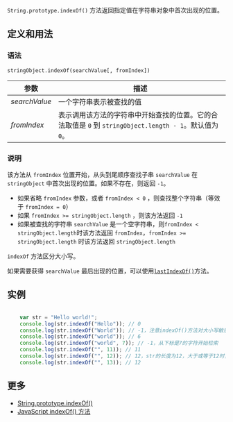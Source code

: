 `String.prototype.indexOf()` 方法返回指定值在字符串对象中首次出现的位置。

## 定义和用法

### 语法

`stringObject.indexOf(searchValue[, fromIndex])`

| 参数 | 描述 |
| --- | --- |
| _searchValue_ | 一个字符串表示被查找的值 |
| _fromIndex_ | 表示调用该方法的字符串中开始查找的位置。它的合法取值是 `0` 到 `stringObject.length - 1`。默认值为 `0`。 |

### 说明

该方法从 `fromIndex` 位置开始，从头到尾顺序查找子串 `searchValue` 在 `stringObject` 中首次出现的位置。如果不存在，则返回 `-1`。

*   如果省略 `fromIndex` 参数，或者 `fromIndex < 0` ，则查找整个字符串（等效于 `fromIndex = 0`）
*   如果 `fromIndex >= stringObject.length` ，则该方法返回 `-1`
*   如果被查找的字符串 `searchValue` 是一个空字符串，则`fromIndex < stringObject.length`时该方法返回 `fromIndex`，`fromIndex >= stringObject.length` 时该方法返回 `stringObject.length`

`indexOf` 方法区分大小写。

如果需要获得 `searchValue` 最后出现的位置，可以使用[`lastIndexOf()`](string-prototype-lastindexof.html)方法。

## 实例

```javascript

    var str = "Hello world!";
    console.log(str.indexOf("Hello")); // 0
    console.log(str.indexOf("World")); // -1，注意indexOf()方法对大小写敏感！
    console.log(str.indexOf("world")); // 6
    console.log(str.indexOf("world", 7)); // -1，从下标是7的字符开始检索
    console.log(str.indexOf("", 11)); // 11
    console.log(str.indexOf("", 12)); // 12，str的长度为12，大于或等于12时，搜索空字符串最多为12
    console.log(str.indexOf("", 13)); // 12

```

## 更多

*   [String.prototype.indexOf()](https://developer.mozilla.org/zh-CN/docs/Web/JavaScript/Reference/Global_Objects/String/indexOf)
*   [JavaScript indexOf() 方法](http://www.w3school.com.cn/jsref/jsref_indexOf.asp)